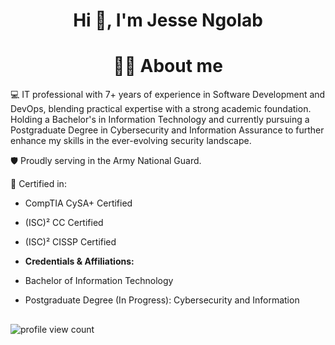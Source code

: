 <h1 align="center">Hi 👋, I'm Jesse Ngolab</h1>

<h1 align="center">🙋‍♂️ About me</h1>

💻  IT professional with 7+ years of experience in Software Development and DevOps, blending practical expertise with a strong academic foundation. Holding a Bachelor's in Information Technology and currently pursuing a Postgraduate Degree in Cybersecurity and Information Assurance to further enhance my skills in the ever-evolving security landscape.

🛡️ Proudly serving in the Army National Guard.

🔑 Certified in:
*   CompTIA CySA+ Certified
*   (ISC)² CC Certified
*   (ISC)² CISSP Certified

*   **Credentials & Affiliations:**

*   Bachelor of Information Technology
*   Postgraduate Degree (In Progress): Cybersecurity and Information


## 

![profile view count](https://komarev.com/ghpvc/?username=bobbyg603)



<!--
**jessn-dev/jessn-dev** is a ✨ _special_ ✨ repository because its `README.md` (this file) appears on your GitHub profile.

Here are some ideas to get you started:

- 🔭 I’m currently working on ...
- 🌱 I’m currently learning ...
- 👯 I’m looking to collaborate on ...
- 🤔 I’m looking for help with ...
- 💬 Ask me about ...
- 📫 How to reach me: ...
- 😄 Pronouns: ...
- ⚡ Fun fact: ...
-->
